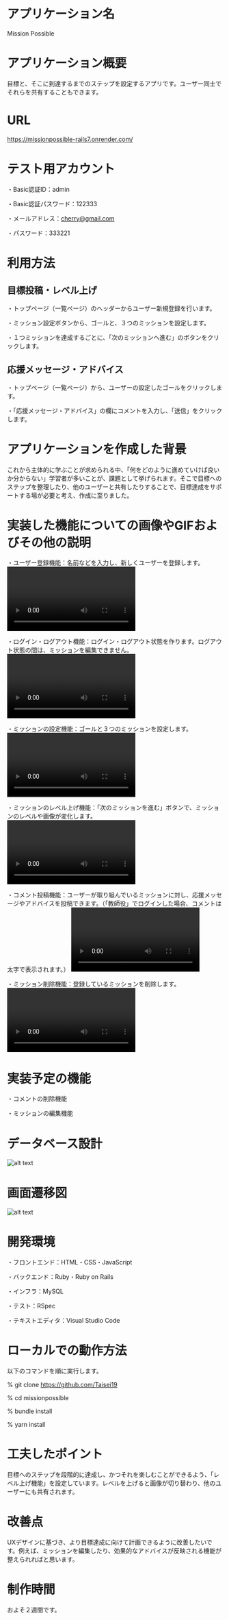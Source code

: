 # アプリケーション名
  Mission Possible

# アプリケーション概要
  目標と、そこに到達するまでのステップを設定するアプリです。ユーザー同士でそれらを共有することもできます。

# URL
  https://missionpossible-rails7.onrender.com/

# テスト用アカウント
  ・Basic認証ID：admin

  ・Basic認証パスワード：122333

  ・メールアドレス：cherry@gmail.com

  ・パスワード：333221

# 利用方法
## 目標投稿・レベル上げ
  ・トップページ（一覧ページ）のヘッダーからユーザー新規登録を行います。

  ・ミッション設定ボタンから、ゴールと、３つのミッションを設定します。

  ・１つミッションを達成するごとに、「次のミッションへ進む」のボタンをクリックします。

## 応援メッセージ・アドバイス
  ・トップページ（一覧ページ）から、ユーザーの設定したゴールをクリックします。

  ・「応援メッセージ・アドバイス」の欄にコメントを入力し、「送信」をクリックします。
  
# アプリケーションを作成した背景
  これから主体的に学ぶことが求められる中、「何をどのように進めていけば良いか分からない」学習者が多いことが、課題として挙げられます。そこで目標へのステップを整理したり、他のユーザーと共有したりすることで、目標達成をサポートする場が必要と考え、作成に至りました。

# 実装した機能についての画像やGIFおよびその他の説明
  ・ユーザー登録機能：名前などを入力し、新しくユーザーを登録します。 
  <video controls src="f721d0528d1942b621b97a319e90883a.mp4" title="Title"></video>

  ・ログイン・ログアウト機能：ログイン・ログアウト状態を作ります。ログアウト状態の間は、ミッションを編集できません。
  <video controls src="ad690625cf04d38580bafefd44cc386d.mp4" title="Title"></video>

  ・ミッションの設定機能：ゴールと３つのミッションを設定します。
  <video controls src="e9b0d44141f4c21715abdc18de2671ed.mp4" title="Title"></video>

  ・ミッションのレベル上げ機能：「次のミッションを進む」ボタンで、ミッションのレベルや画像が変化します。
  <video controls src="7f5e3fd9d59ce7b1ea75da43af2d0574.mp4" title="Title"></video>

  ・コメント投稿機能：ユーザーが取り組んでいるミッションに対し、応援メッセージやアドバイスを投稿できます。（「教師役」でログインした場合、コメントは太字で表示されます。）
  <video controls src="42bf5acc1defdf140283bfe83624f9b4.mp4" title="Title"></video>

  ・ミッション削除機能：登録しているミッションを削除します。
  <video controls src="9b2331a978b36a6346ecbb8e1592cdd5.mp4" title="Title"></video>


# 実装予定の機能
  ・コメントの削除機能

  ・ミッションの編集機能

# データベース設計
  ![alt text](image-1.png)

# 画面遷移図
  ![alt text](image-2.png)

# 開発環境
  ・フロントエンド：HTML・CSS・JavaScript

  ・バックエンド：Ruby・Ruby on Rails

  ・インフラ：MySQL

  ・テスト：RSpec

  ・テキストエディタ：Visual Studio Code

# ローカルでの動作方法
  以下のコマンドを順に実行します。

  % git clone https://github.com/Taisei19

  % cd missionpossible

  % bundle install
  
  % yarn install
  
# 工夫したポイント
  目標へのステップを段階的に達成し、かつそれを楽しむことができるよう、「レベル上げ機能」を設定しています。レベルを上げると画像が切り替わり、他のユーザーにも共有されます。

# 改善点
  UXデザインに基づき、より目標達成に向けて計画できるように改善したいです。例えば、ミッションを編集したり、効果的なアドバイスが反映される機能が整えられればと思います。

# 制作時間
  およそ２週間です。


